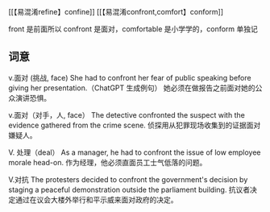 [[【易混淆refine】confine]]
[[【易混淆confront,comfort】conform]]

front 是前面所以 confront 是面对，comfortable 是小学学的，conform 单独记
## 词意 
v.面对 (挑战, face)
She had to confront her fear of public speaking before giving her presentation.（ChatGPT 生成例句）
她必须在做报告之前面对她的公众演讲恐惧。

v.面对（对手，人, face）
The detective confronted the suspect with the evidence gathered from the crime scene.
侦探用从犯罪现场收集到的证据面对嫌疑人。

V. 处理（deal）
As a manager, he had to confront the issue of low employee morale head-on.
作为经理，他必须直面员工士气低落的问题。

V.对抗
The protesters decided to confront the government's decision by staging a peaceful demonstration outside the parliament building.
抗议者决定通过在议会大楼外举行和平示威来面对政府的决定。

